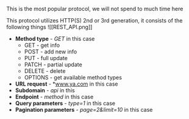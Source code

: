 
This is the most popular protocol, we will not spend to much time here

This protocol utilizes HTTP(S) 2nd or 3rd generation, it consists of the following things
![[REST_API.png]]

- **Method type** - *GET* in this case
	- GET - get info
	- POST - add new info
	- PUT - full update
	- PATCH - partial update
	- DELETE - delete
	- OPTIONS - get available method types
- **URL request** - *www.ya.com in this case
- **Subdomain** - *api* in this 
- **Endpoint** - *method* in this case 
- **Query parameters** - *type=1* in this case
- **Pagination parameters** - *page=2&limit=10* in this case